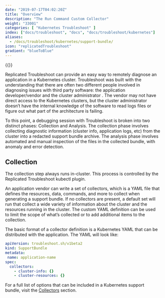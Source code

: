 ```yaml
---
date: "2019-07-17T04:02:20Z"
title: "Overview"
description: "The Run Command Custom Collector"
weight: "33001"
categories: [ "Kubernetes Troubleshoot" ]
index: ["docs/troubleshoot", "docs", "docs/troubleshoot/kubernetes"]
aliases:
  - /docs/troubleshoot/kubernetes/support-bundle/
icon: "replicatedTroubleshoot"
gradient: "blueToBlue"
---
```


{{<legacynotice>}}

Replicated Troubleshoot can provide an easy way to remotely diagnose an application in a Kubernetes cluster. Troubleshoot was built with the understanding that there are often two different people involved in diagnosing issues with third party software: the application developer/vendor and the cluster administrator . The vendor may not have direct access to the Kubernetes clusters, but the cluster administrator doesn’t have the internal knowledge of the software to read logs files or figure out what part of the architecture is failing.

To this point, a debugging session with Troubleshoot is broken into two distinct phases: Collection and Analysis. The collection phase involves collecting diagnostic information (cluster info, application logs, etc) from the cluster into a redacted support bundle archive. The analysis phase involves automated and manual inspection of the files in the collected bundle, with anomaly and error detection.

## Collection

The collection step always runs in-cluster. This process is controlled by the Replicated Troubleshoot kubectl plugin.

An application vendor can write a set of collectors, which is a YAML file that defines the resources, data, commands, and more to collect when generating a support bundle. If no collectors are present, a default set will run that collect a wide variety of information about the cluster and the resources running in the cluster. The custom YAML definition can be used to limit the scope of what’s collected or to add additional items to the collection.

The basic format of a collector definition  is a Kubernetes YAML that can be distributed with the application. The YAML will look like:

```yaml
apiVersion: troubleshoot.sh/v1beta2
kind: SupportBundle
metadata:
 name: application-name
spec:
  collectors:
    - cluster-info: {}
    - cluster-resources: {}
```

For a full list of options that can be included in a Kubernetes support bundle, visit the [Collectors](/docs/troubleshoot/kubernetes/collectors/collector-phase/) section.
